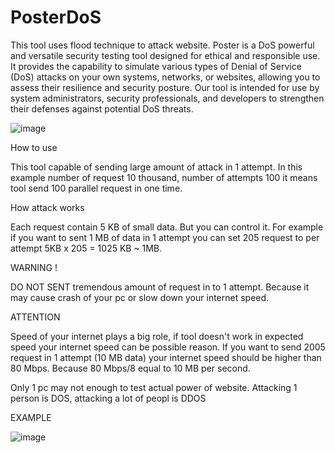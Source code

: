 # PosterDoS
This tool uses flood technique to attack website. Poster  is a DoS powerful and versatile security testing tool designed for ethical and responsible use. It provides the capability to simulate various types of Denial of Service (DoS) attacks on your own systems, networks, or websites, allowing you to assess their resilience and security posture. Our tool is intended for use by system administrators, security professionals, and developers to strengthen their defenses against potential DoS threats.


![image](https://github.com/offensivecyber03/PosterDoS/assets/71892943/92502398-6010-45d4-ab41-4fc428053857)

How to use
 
This tool capable of sending large amount of attack in 1 attempt. In this example number of request  10 thousand, number of attempts 100 it means tool send 100 parallel request in one time. 

How attack works
 
Each request contain 5 KB of small data. But you can control it. For example if you want to sent 1 MB of data in 1 attempt you can set 205 request to per attempt 5KB x 205 = 1025 KB ~ 1MB.

WARNING !
 
DO NOT SENT tremendous amount of request in to 1 attempt. Because it may cause crash of your pc or slow down your internet speed.

ATTENTION
 
Speed of your internet plays a big role, if tool doesn't work in expected speed your internet speed can be possible reason. If you want to send 2005 request in 1 attempt (10 MB data) your internet speed should be higher than 80 Mbps. Because 80 Mbps/8 equal to 10 MB per second.

Only 1 pc may not enough to test actual power of website. Attacking 1 person is DOS, attacking a lot of peopl is DDOS

EXAMPLE

![image](https://github.com/offensivecyber03/PosterDoS/assets/71892943/30222f4b-f26c-43c8-805d-01fcd9dfd98d)

 
